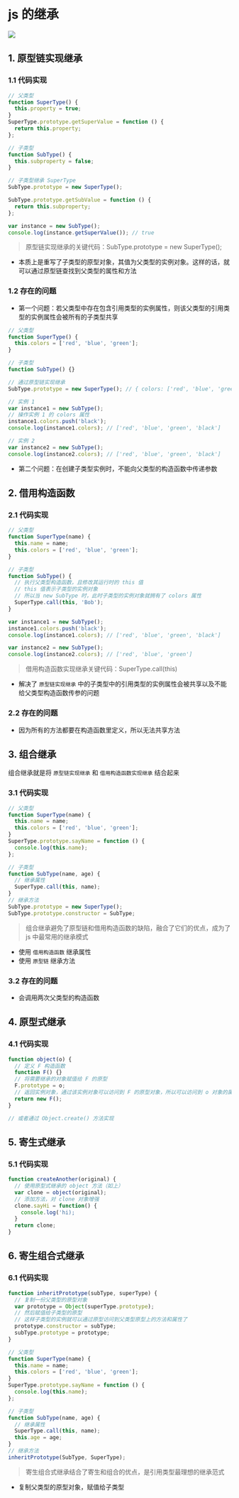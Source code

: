 # js 的继承

<img src="../../思维导图/JS继承.png">

## 1. 原型链实现继承

### 1.1 代码实现

```javascript
// 父类型
function SuperType() {
  this.property = true;
}
SuperType.prototype.getSuperValue = function () {
  return this.property;
};

// 子类型
function SubType() {
  this.subproperty = false;
}

// 子类型继承 SuperType
SubType.prototype = new SuperType();

SubType.prototype.getSubValue = function () {
  return this.subproperty;
};

var instance = new SubType();
console.log(instance.getSuperValue()); // true
```

> 原型链实现继承的关键代码：SubType.prototype = new SuperType();

- 本质上是重写了子类型的原型对象，其值为父类型的实例对象。这样的话，就可以通过原型链查找到父类型的属性和方法

### 1.2 存在的问题

- 第一个问题：若父类型中存在包含引用类型的实例属性，则该父类型的引用类型的实例属性会被所有的子类型共享

```javascript
// 父类型
function SuperType() {
  this.colors = ['red', 'blue', 'green'];
}

// 子类型
function SubType() {}

// 通过原型链实现继承
SubType.prototype = new SuperType(); // { colors: ['red', 'blue', 'green'] }

// 实例 1
var instance1 = new SubType();
// 操作实例 1 的 colors 属性
instance1.colors.push('black');
console.log(instance1.colors); // ['red', 'blue', 'green', 'black']

// 实例 2
var instance2 = new SubType();
console.log(instance2.colors); // ['red', 'blue', 'green', 'black']
```

- 第二个问题：在创建子类型实例时，不能向父类型的构造函数中传递参数

## 2. 借用构造函数

### 2.1 代码实现

```javascript
// 父类型
function SuperType(name) {
  this.name = name;
  this.colors = ['red', 'blue', 'green'];
}

// 子类型
function SubType() {
  // 执行父类型构造函数，且修改其运行时的 this 值
  // this 值表示子类型的实例对象
  // 所以当 new SubType 时，此时子类型的实例对象就拥有了 colors 属性
  SuperType.call(this, 'Bob');
}

var instance1 = new SubType();
instance1.colors.push('black');
console.log(instance1.colors); // ['red', 'blue', 'green', 'black']

var instance2 = new SubType();
console.log(instance2.colors); // ['red', 'blue', 'green']
```

> 借用构造函数实现继承关键代码：SuperType.call(this)

- 解决了 `原型链实现继承` 中的子类型中的引用类型的实例属性会被共享以及不能给父类型构造函数传参的问题

### 2.2 存在的问题

- 因为所有的方法都要在构造函数里定义，所以无法共享方法

## 3. 组合继承

组合继承就是将 `原型链实现继承` 和 `借用构造函数实现继承` 结合起来

### 3.1 代码实现

```javascript
// 父类型
function SuperType(name) {
  this.name = name;
  this.colors = ['red', 'blue', 'green'];
}
SuperType.prototype.sayName = function () {
  console.log(this.name);
};

// 子类型
function SubType(name, age) {
  // 继承属性
  SuperType.call(this, name);
}
// 继承方法
SubType.prototype = new SuperType();
SubType.prototype.constructor = SubType;
```

> 组合继承避免了原型链和借用构造函数的缺陷，融合了它们的优点，成为了 js 中最常用的继承模式

- 使用 `借用构造函数` 继承属性
- 使用 `原型链` 继承方法

### 3.2 存在的问题

- 会调用两次父类型的构造函数

## 4. 原型式继承

### 4.1 代码实现

```javascript
function object(o) {
  // 定义 F 构造函数
  function F() {}
  // 将需要继承的对象赋值给 F 的原型
  F.prototype = o;
  // 返回实例对象，通过该实例对象可以访问到 F 的原型对象，所以可以访问到 o 对象的属性
  return new F();
}

// 或者通过 Object.create() 方法实现
```

## 5. 寄生式继承

### 5.1 代码实现

```javascript
function createAnother(original) {
  // 使用原型式继承的 object 方法（如上）
  var clone = object(original);
  // 添加方法，对 clone 对象增强
  clone.sayHi = function() {
    console.log('hi);
  }
  return clone;
}
```

## 6. 寄生组合式继承

### 6.1 代码实现

```javascript
function inheritPrototype(subType, superType) {
  // 复制一份父类型的原型对象
  var prototype = Object(superType.prototype);
  // 然后赋值给子类型的原型
  // 这样子类型的实例就可以通过原型访问到父类型原型上的方法和属性了
  prototype.constructor = subType;
  subType.prototype = prototype;
}

// 父类型
function SuperType(name) {
  this.name = name;
  this.colors = ['red', 'blue', 'green'];
}
SuperType.prototype.sayName = function () {
  console.log(this.name);
};

// 子类型
function SubType(name, age) {
  // 继承属性
  SuperType.call(this, name);
  this.age = age;
}
// 继承方法
inheritPrototype(SubType, SuperType);
```

> 寄生组合式继承结合了寄生和组合的优点，是引用类型最理想的继承范式

- 复制父类型的原型对象，赋值给子类型
